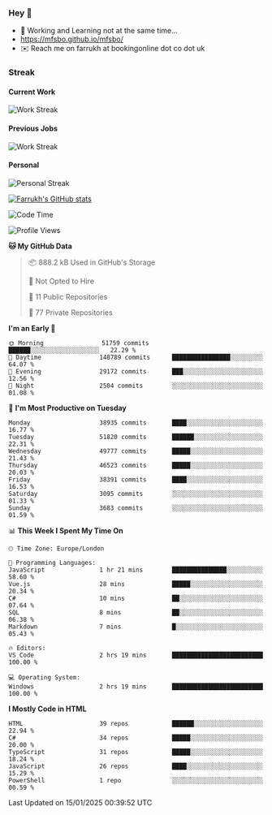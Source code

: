 ### Hey 👋

- 🏃 Working and Learning not at the same time...
- https://mfsbo.github.io/mfsbo/
- ✉️ Reach me on farrukh at bookingonline dot co dot uk

### Streak
#### Current Work
![Work Streak](https://streak-stats.demolab.com/?user=mfsbo)
#### Previous Jobs
![Work Streak](https://streak-stats.demolab.com/?user=farrukhcw)
#### Personal
![Personal Streak](https://streak-stats.demolab.com/?user=farrukhsubhani)

[![Farrukh's GitHub stats](https://github-readme-stats.vercel.app/api?username=mfsbo&hide=stars&count_private=true)](https://github.com/mfsbo/)

<!--START_SECTION:waka-->
![Code Time](http://img.shields.io/badge/Code%20Time-903%20hrs%204%20mins-blue)

![Profile Views](http://img.shields.io/badge/Profile%20Views-0-blue)

**🐱 My GitHub Data** 

> 📦 888.2 kB Used in GitHub's Storage 
 > 
> 🚫 Not Opted to Hire
 > 
> 📜 11 Public Repositories 
 > 
> 🔑 77 Private Repositories 
 > 
**I'm an Early 🐤** 

```text
🌞 Morning                51759 commits       ██████░░░░░░░░░░░░░░░░░░░   22.29 % 
🌆 Daytime                148789 commits      ████████████████░░░░░░░░░   64.07 % 
🌃 Evening                29172 commits       ███░░░░░░░░░░░░░░░░░░░░░░   12.56 % 
🌙 Night                  2504 commits        ░░░░░░░░░░░░░░░░░░░░░░░░░   01.08 % 
```
📅 **I'm Most Productive on Tuesday** 

```text
Monday                   38935 commits       ████░░░░░░░░░░░░░░░░░░░░░   16.77 % 
Tuesday                  51820 commits       ██████░░░░░░░░░░░░░░░░░░░   22.31 % 
Wednesday                49777 commits       █████░░░░░░░░░░░░░░░░░░░░   21.43 % 
Thursday                 46523 commits       █████░░░░░░░░░░░░░░░░░░░░   20.03 % 
Friday                   38391 commits       ████░░░░░░░░░░░░░░░░░░░░░   16.53 % 
Saturday                 3095 commits        ░░░░░░░░░░░░░░░░░░░░░░░░░   01.33 % 
Sunday                   3683 commits        ░░░░░░░░░░░░░░░░░░░░░░░░░   01.59 % 
```


📊 **This Week I Spent My Time On** 

```text
🕑︎ Time Zone: Europe/London

💬 Programming Languages: 
JavaScript               1 hr 21 mins        ███████████████░░░░░░░░░░   58.60 % 
Vue.js                   28 mins             █████░░░░░░░░░░░░░░░░░░░░   20.34 % 
C#                       10 mins             ██░░░░░░░░░░░░░░░░░░░░░░░   07.64 % 
SQL                      8 mins              ██░░░░░░░░░░░░░░░░░░░░░░░   06.38 % 
Markdown                 7 mins              █░░░░░░░░░░░░░░░░░░░░░░░░   05.43 % 

🔥 Editors: 
VS Code                  2 hrs 19 mins       █████████████████████████   100.00 % 

💻 Operating System: 
Windows                  2 hrs 19 mins       █████████████████████████   100.00 % 
```

**I Mostly Code in HTML** 

```text
HTML                     39 repos            ██████░░░░░░░░░░░░░░░░░░░   22.94 % 
C#                       34 repos            █████░░░░░░░░░░░░░░░░░░░░   20.00 % 
TypeScript               31 repos            █████░░░░░░░░░░░░░░░░░░░░   18.24 % 
JavaScript               26 repos            ████░░░░░░░░░░░░░░░░░░░░░   15.29 % 
PowerShell               1 repo              ░░░░░░░░░░░░░░░░░░░░░░░░░   00.59 % 
```




 Last Updated on 15/01/2025 00:39:52 UTC
<!--END_SECTION:waka-->
<!--
**mfsbo/mfsbo** is a ✨ _special_ ✨ repository because its `README.md` (this file) appears on your GitHub profile.

Here are some ideas to get you started:

- 🔭 I’m currently working on ...
- 🌱 I’m currently learning ...
- 👯 I’m looking to collaborate on ...
- 🤔 I’m looking for help with ...
- 💬 Ask me about ...
- 📫 How to reach me: ...
- 😄 Pronouns: ...
- ⚡ Fun fact: ...
-->
